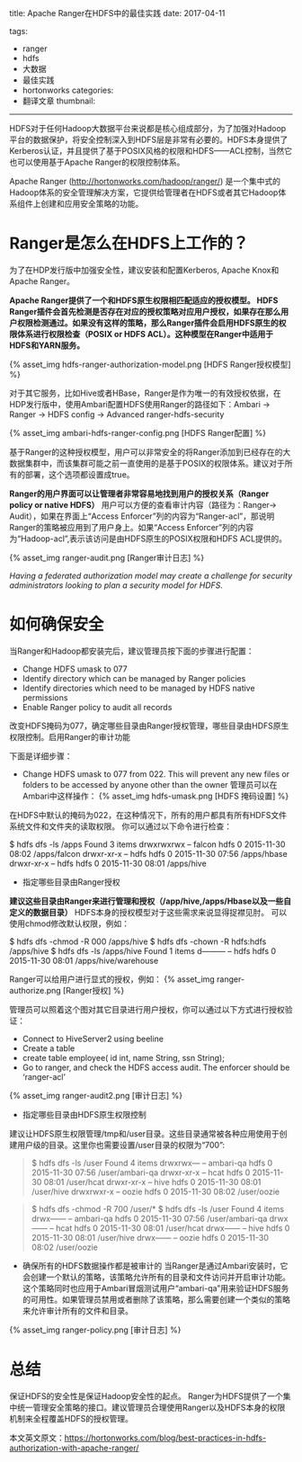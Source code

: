 title: Apache Ranger在HDFS中的最佳实践
date: 2017-04-11

tags:
 - ranger
 - hdfs
 - 大数据
 - 最佳实践
 - hortonworks
categories:
 - 翻译文章
thumbnail: 
---

HDFS对于任何Hadoop大数据平台来说都是核心组成部分，为了加强对Hadoop平台的数据保护，将安全控制深入到HDFS层是非常有必要的。HDFS本身提供了Kerberos认证，并且提供了基于POSIX风格的权限和HDFS——ACL控制，当然它也可以使用基于Apache Ranger的权限控制体系。

Apache Ranger (http://hortonworks.com/hadoop/ranger/) 是一个集中式的Hadoop体系的安全管理解决方案，它提供给管理者在HDFS或者其它Hadoop体系组件上创建和应用安全策略的功能。

# Ranger是怎么在HDFS上工作的？

为了在HDP发行版中加强安全性，建议安装和配置Kerberos, Apache Knox和Apache Ranger。

<b>
Apache Ranger提供了一个和HDFS原生权限相匹配适应的授权模型。 HDFS Ranger插件会首先检测是否存在对应的授权策略对应用户授权，如果存在那么用户权限检测通过。如果没有这样的策略，那么Ranger插件会启用HDFS原生的权限体系进行权限检查（POSIX or HDFS ACL）。这种模型在Ranger中适用于HDFS和YARN服务。
</b>

{% asset_img hdfs-ranger-authorization-model.png [HDFS Ranger授权模型] %}

<!--more-->

对于其它服务，比如Hive或者HBase，Ranger是作为唯一的有效授权依据，在HDP发行版中，使用Ambari配置HDFS使用Ranger的路径如下：Ambari → Ranger → HDFS config → Advanced ranger-hdfs-security

{% asset_img ambari-hdfs-ranger-config.png [HDFS Ranger配置] %}

基于Ranger的这种授权模型，用户可以非常安全的将Ranger添加到已经存在的大数据集群中，而该集群可能之前一直使用的是基于POSIX的权限体系。建议对于所有的部署，这个选项都设置成true。

<b>
Ranger的用户界面可以让管理者非常容易地找到用户的授权关系（Ranger policy or native HDFS）</b> 用户可以方便的查看审计内容（路径为：Ranger→ Audit），如果在界面上“Access Enforcer”列的内容为“Ranger-acl”，那说明Ranger的策略被应用到了用户身上。如果“Access Enforcer”列的内容为“Hadoop-acl”,表示该访问是由HDFS原生的POSIX权限和HDFS ACL提供的。

{% asset_img ranger-audit.png [Ranger审计日志] %}

*Having a federated authorization model may create a challenge for security administrators looking to plan a security model for HDFS.*

# 如何确保安全

当Ranger和Hadoop都安装完后，建议管理员按下面的步骤进行配置：

- Change HDFS umask to 077
- Identify directory which can be managed by Ranger policies
- Identify directories which need to be managed by HDFS native permissions
- Enable Ranger policy to audit all records

改变HDFS掩码为077，确定哪些目录由Ranger授权管理，哪些目录由HDFS原生权限控制。启用Ranger的审计功能



下面是详细步骤：

- Change HDFS umask to 077 from 022. This will prevent any new files or folders to be accessed by anyone other than the owner
管理员可以在Ambari中这样操作：
{% asset_img hdfs-umask.png [HDFS 掩码设置] %}

在HDFS中默认的掩码为022，在这种情况下，所有的用户都具有所有HDFS文件系统文件和文件夹的读取权限。 你可以通过以下命令进行检查：

>
$ hdfs dfs -ls /apps
Found 3 items
drwxrwxrwx   – falcon hdfs       0 2015-11-30 08:02 /apps/falcon
drwxr-xr-x   – hdfs   hdfs           0 2015-11-30 07:56 /apps/hbase
drwxr-xr-x   – hdfs   hdfs           0 2015-11-30 08:01 /apps/hive

- 指定哪些目录由Ranger授权

<b>建议这些目录由Ranger来进行管理和授权（/app/hive,/apps/Hbase以及一些自定义的数据目录）</b> HDFS本身的授权模型对于这些需求来说显得捉襟见肘。 可以使用chmod修改默认权限，例如：
>
$ hdfs dfs -chmod -R 000 /apps/hive
$ hdfs dfs -chown -R hdfs:hdfs /apps/hive
$ hdfs dfs -ls /apps/hive
Found 1 items
d———   – hdfs hdfs          0 2015-11-30 08:01 /apps/hive/warehouse

Ranger可以给用户进行显式的授权，例如：
{% asset_img ranger-authorize.png [Ranger授权] %}

管理员可以照着这个图对其它目录进行用户授权，你可以通过以下方式进行授权验证：
 - Connect to HiveServer2 using beeline
 - Create a table
  - create table employee( id int, name String, ssn String);
 - Go to ranger, and check the HDFS access audit. The enforcer should be ‘ranger-acl’

 {% asset_img ranger-audit2.png [审计日志] %}

- 指定哪些目录由HDFS原生权限控制

建议让HDFS原生权限管理/tmp和/user目录。这些目录通常被各种应用使用于创建用户级的目录。这里你也需要设置/user目录的权限为“700”:
> $ hdfs dfs -ls /user
Found 4 items
drwxrwx—   – ambari-qa hdfs          0 2015-11-30 07:56 /user/ambari-qa
drwxr-xr-x   – hcat      hdfs          0 2015-11-30 08:01 /user/hcat
drwxr-xr-x   – hive      hdfs          0 2015-11-30 08:01 /user/hive
drwxrwxr-x   – oozie     hdfs          0 2015-11-30 08:02 /user/oozie


> $ hdfs dfs -chmod -R 700 /user/*
$ hdfs dfs -ls /user
Found 4 items
drwx——   – ambari-qa hdfs          0 2015-11-30 07:56 /user/ambari-qa
drwx——   – hcat      hdfs          0 2015-11-30 08:01 /user/hcat
drwx——   – hive      hdfs          0 2015-11-30 08:01 /user/hive
drwx——   – oozie     hdfs          0 2015-11-30 08:02 /user/oozie

- 确保所有的HDFS数据操作都是被审计的
当Ranger是通过Ambari安装时，它会创建一个默认的策略，该策略允许所有的目录和文件访问并开启审计功能。这个策略同时也应用于Ambari冒烟测试用户“ambari-qa”用来验证HDFS服务的可用性。如果管理员禁用或者删除了该策略，那么需要创建一个类似的策略来允许审计所有的文件和目录。

{% asset_img ranger-policy.png [审计日志] %}

# 总结

保证HDFS的安全性是保证Hadoop安全性的起点。 Ranger为HDFS提供了一个集中统一管理安全策略的接口。建议管理员合理使用Ranger以及HDFS本身的权限机制来全程覆盖HDFS的授权管理。

本文英文原文：https://hortonworks.com/blog/best-practices-in-hdfs-authorization-with-apache-ranger/
